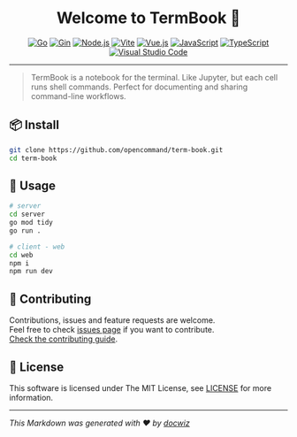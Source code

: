 <h1 align="center"> Welcome to TermBook 👋</h1>
<center>

[![Go](https://img.shields.io/badge/Go-1.24.2-%2300ADD8.svg?logo=go&logoColor=white&style=for-the-badge)](https://golang.org/) [![Gin](https://img.shields.io/badge/Gin-v1.10.1-%23ffffff.svg?logo=go&logoColor=blue&style=for-the-badge)](https://github.com/gin-gonic/gin) [![Node.js](https://img.shields.io/badge/NodeJS-%5E18.0.0%20%7C%7C%20%5E20.0.0%20%7C%7C%20%3E=22.0.0-%236DA55F.svg?logo=node.js&logoColor=white&style=for-the-badge)](https://nodejs.org/) [![Vite](https://img.shields.io/badge/Vite-%5E6.3.5-%23646CFF.svg?logo=vite&logoColor=white&style=for-the-badge)](https://vitejs.dev/) [![Vue.js](https://img.shields.io/badge/Vue.js-%5E3.5.13-%2335495e.svg?logo=vuedotjs&logoColor=%25234FC08D&style=for-the-badge)](https://vuejs.org/) [![JavaScript](https://img.shields.io/badge/JavaScript-%23323330.svg?logo=javascript&logoColor=%2523F7DF1E&style=for-the-badge)](https://developer.mozilla.org/en-US/docs/Web/JavaScript) [![TypeScript](https://img.shields.io/badge/TypeScript-%23007ACC.svg?logo=typescript&logoColor=white&style=for-the-badge)](https://www.typescriptlang.org/) [![Visual Studio Code](https://img.shields.io/badge/Visual%20Studio%20Code-%230078d7.svg?logo=visual-studio-code&logoColor=white&style=for-the-badge)](https://code.visualstudio.com/)

</center>

---

> TermBook is a notebook for the terminal. Like Jupyter, but each cell runs shell commands. Perfect for documenting and sharing command-line workflows.

> <!-- projectDescription -->

## 📦 Install
```sh
git clone https://github.com/opencommand/term-book.git
cd term-book
```

## 🚀 Usage
```sh
# server
cd server
go mod tidy
go run .

# client - web
cd web
npm i
npm run dev
```

## 🤝 Contributing

Contributions, issues and feature requests are welcome.<br />
Feel free to check [issues page](https://github.com/opencommand/term-book/issues) if you want to contribute.<br />
[Check the contributing guide](./CONTRIBUTING.md).<br />

## 📝 License

This software is licensed under The MIT License, see [LICENSE](./LICENSE) for more information.

---

_This Markdown was generated with ❤️ by [docwiz](https://github.com/ansurfen/docwiz)_